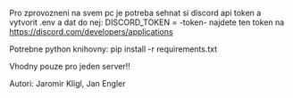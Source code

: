 Pro zprovozneni na svem pc je potreba sehnat si discord api token a vytvorit .env a dat do nej: 
DISCORD_TOKEN = -token-
najdete ten token na https://discord.com/developers/applications

Potrebne python knihovny:
pip install -r requirements.txt

Vhodny pouze pro jeden server!!

Autori: Jaromir Kligl, Jan Engler


